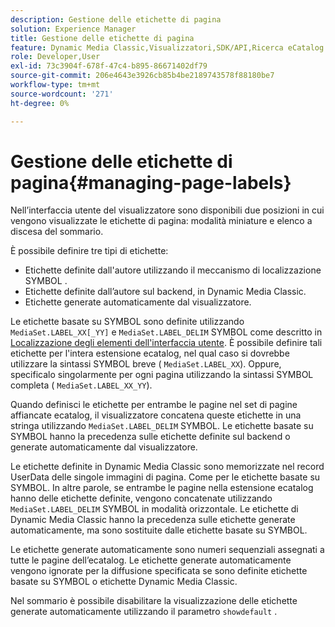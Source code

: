 ```yaml
---
description: Gestione delle etichette di pagina
solution: Experience Manager
title: Gestione delle etichette di pagina
feature: Dynamic Media Classic,Visualizzatori,SDK/API,Ricerca eCatalog
role: Developer,User
exl-id: 73c3904f-678f-47c4-b895-86671402df79
source-git-commit: 206e4643e3926cb85b4be2189743578f88180be7
workflow-type: tm+mt
source-wordcount: '271'
ht-degree: 0%

---
```


# Gestione delle etichette di pagina{#managing-page-labels}

Nell’interfaccia utente del visualizzatore sono disponibili due posizioni in cui vengono visualizzate le etichette di pagina: modalità miniature e elenco a discesa del sommario.

È possibile definire tre tipi di etichette:

* Etichette definite dall&#39;autore utilizzando il meccanismo di localizzazione SYMBOL .
* Etichette definite dall’autore sul backend, in Dynamic Media Classic.
* Etichette generate automaticamente dal visualizzatore.

Le etichette basate su SYMBOL sono definite utilizzando `MediaSet.LABEL_XX[_YY]` e `MediaSet.LABEL_DELIM` SYMBOL come descritto in [Localizzazione degli elementi dell&#39;interfaccia utente](../../c-html5-s7-aem-asset-viewers/c-html5-20-ecatalog-viewer-about/c-html5-20-ecatalog-viewer-localization.md#concept-cbfc39344c494eb7b9f6a272cff0cc74). È possibile definire tali etichette per l&#39;intera estensione ecatalog, nel qual caso si dovrebbe utilizzare la sintassi SYMBOL breve ( `MediaSet.LABEL_XX`). Oppure, specificalo singolarmente per ogni pagina utilizzando la sintassi SYMBOL completa ( `MediaSet.LABEL_XX_YY`).

Quando definisci le etichette per entrambe le pagine nel set di pagine affiancate ecatalog, il visualizzatore concatena queste etichette in una stringa utilizzando `MediaSet.LABEL_DELIM` SYMBOL. Le etichette basate su SYMBOL hanno la precedenza sulle etichette definite sul backend o generate automaticamente dal visualizzatore.

Le etichette definite in Dynamic Media Classic sono memorizzate nel record UserData delle singole immagini di pagina. Come per le etichette basate su SYMBOL. In altre parole, se entrambe le pagine nella estensione ecatalog hanno delle etichette definite, vengono concatenate utilizzando `MediaSet.LABEL_DELIM` SYMBOL in modalità orizzontale. Le etichette di Dynamic Media Classic hanno la precedenza sulle etichette generate automaticamente, ma sono sostituite dalle etichette basate su SYMBOL.

Le etichette generate automaticamente sono numeri sequenziali assegnati a tutte le pagine dell’ecatalog. Le etichette generate automaticamente vengono ignorate per la diffusione specificata se sono definite etichette basate su SYMBOL o etichette Dynamic Media Classic.

Nel sommario è possibile disabilitare la visualizzazione delle etichette generate automaticamente utilizzando il parametro `showdefault` .

